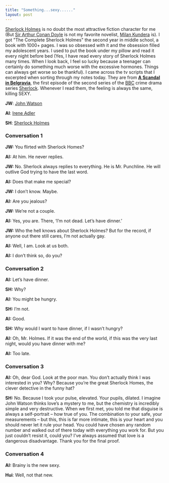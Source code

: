 ```yaml
---
title: "Something...sexy......"
layout: post
---
```


[Sherlock Holmes](https://en.wikipedia.org/wiki/Sherlock_Holmes) is no doubt the most attractive fiction character for me (But [Sir Arthur Conan Doyle](https://en.wikipedia.org/wiki/Arthur_Conan_Doyle) is not my favorite novelist, [Milan Kundera]([https://en.wikipedia.org/wiki/Milan_Kundera) is).  I got "The Complete Sherlock Holmes" the second year in middle school, a book with 1000+ pages. I was so obsessed with it and the obsession filled my adolescent years. I used to put the book under my pillow and read it every night before bed (Yes, I have read every story of Sherlock Holmes many times. When I look back, I feel so lucky because a teenager can certainly do something much worse with the excessive hormones. Things can always get worse so be thankful). I came across the tv scripts that I excerpted when sorting through my notes today. They are from [**A Scandal in Belgravia**](https://en.wikipedia.org/wiki/A_Scandal_in_Belgravia), the first episode of the second series of the [BBC](https://en.wikipedia.org/wiki/BBC) crime drama series [Sherlock](https://en.wikipedia.org/wiki/Sherlock_(TV_series)). Whenever I read them, the feeling is always the same, killing SEXY.


**JW**:  [John Watson](https://en.wikipedia.org/wiki/List_of_Sherlock_characters#Dr._John_Watson)

**AI**:  [Irene Adler](https://en.wikipedia.org/wiki/List_of_Sherlock_characters#Irene_Adler)

**SH**: [Sherlock Holmes](https://en.wikipedia.org/wiki/Sherlock_Holmes)

### Conversation 1

**JW:** You flirted with Sherlock Homes?

**AI:** At him. He never replies.

**JW:** No. Sherlock always replies to everything. He is Mr. Punchline. He will outlive God trying to have the last word.

**AI:** Does that make me special?

**JW:** I don’t know. Maybe.

**AI:** Are you jealous?

**JW:** We’re not a couple.

**AI:** Yes, you are. There, ‘I’m not dead. Let’s have dinner.’

**JW:** Who the hell knows about Sherlock Holmes? But for the record, if anyone out there still cares, I’m not actually gay.

**AI:** Well, I am. Look at us both.

**AI:** I don’t think so, do you?

### Conversation 2

**AI:** Let’s have dinner.

**SH:** Why?

**AI:** You might be hungry.

**SH:** I’m not.

**AI:** Good.

**SH:** Why would I want to have dinner, if I wasn’t hungry?

**AI:** Oh, Mr. Holmes. If it was the end of the world, if this was the very last night, would you have dinner with me?

**AI:** Too late.

### Conversation 3

**AI:** Oh, dear God. Look at the poor man. You don’t actually think I was interested in you? Why? Because you’re the great Sherlock Homes, the clever detective in the funny hat?

**SH:** No. Because I took your pulse, elevated. Your pupils, dilated. I imagine John Watson thinks love’s a mystery to me, but the chemistry is incredibly simple and very destructive. When we first met, you told me that disguise is always a self-portrait – how true of you. The combination to your safe, your measurements – but this, this is far more intimate, this is your heart and you should never let it rule your head. You could have chosen any random number and walked out of there today with everything you work for. But you just couldn’t resist it, could you? I’ve always assumed that love is a dangerous disadvantage. Thank you for the final proof.

### Conversation 4

**AI:** Brainy is the new sexy.



**Hui**: Well, not that new.
